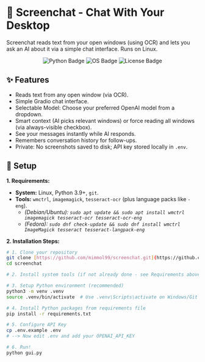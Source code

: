 # 📸 Screenchat - Chat With Your Desktop

Screenchat reads text from your open windows (using OCR) and lets you ask an AI about it via a simple chat interface. Runs on Linux.

<p align="center">
  <img src="https://img.shields.io/badge/Python-3.9%2B-blue.svg" alt="Python Badge">
  <img src="https://img.shields.io/badge/OS-Linux-orange.svg" alt="OS Badge">
  <img src="https://img.shields.io/badge/License-MIT-green.svg" alt="License Badge">
</p>

## ✨ Features

* Reads text from any open window (via OCR).
* Simple Gradio chat interface.
* Selectable Model: Choose your preferred OpenAI model from a dropdown.
* Smart context (AI picks relevant windows) or force reading all windows (via always-visible checkbox).
* See your messages instantly while AI responds.
* Remembers conversation history for follow-ups.
* Private: No screenshots saved to disk; API key stored locally in `.env`.

## 🚀 Setup

**1. Requirements:**
* **System:** Linux, Python 3.9+, `git`.
* **Tools:** `wmctrl`, `imagemagick`, `tesseract-ocr` (plus language packs like `-eng`).
    * *(Debian/Ubuntu): `sudo apt update && sudo apt install wmctrl imagemagick tesseract-ocr tesseract-ocr-eng`*
    * *(Fedora): `sudo dnf check-update && sudo dnf install wmctrl ImageMagick tesseract tesseract-langpack-eng`*

**2. Installation Steps:**
```bash
# 1. Clone your repository
git clone [https://github.com/mimmol99/screenchat.git](https://github.com/mimmol99/screenchat.git)
cd screenchat

# 2. Install system tools (if not already done - see Requirements above)

# 3. Setup Python environment (recommended)
python3 -m venv .venv
source .venv/bin/activate  # Use .venv\Scripts\activate on Windows/Git Bash

# 4. Install Python packages from requirements file
pip install -r requirements.txt

# 5. Configure API Key
cp .env.example .env
# --> Now edit .env and add your OPENAI_API_KEY

# 6. Run!
python gui.py
